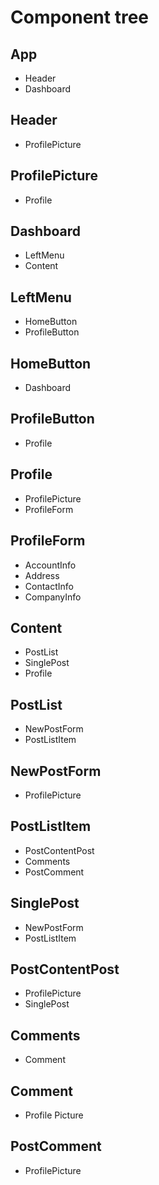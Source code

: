 # Component tree

## App

- Header
- Dashboard

## Header

- ProfilePicture

## ProfilePicture

- Profile

## Dashboard

- LeftMenu
- Content

## LeftMenu

- HomeButton
- ProfileButton

## HomeButton

- Dashboard

## ProfileButton

- Profile

## Profile

- ProfilePicture
- ProfileForm

## ProfileForm

- AccountInfo
- Address
- ContactInfo
- CompanyInfo

## Content

- PostList
- SinglePost
- Profile

## PostList

- NewPostForm
- PostListItem

## NewPostForm

- ProfilePicture

## PostListItem

- PostContentPost
- Comments
- PostComment

## SinglePost

- NewPostForm
- PostListItem

## PostContentPost

- ProfilePicture
- SinglePost

## Comments

- Comment

## Comment

- Profile Picture

## PostComment

- ProfilePicture
  